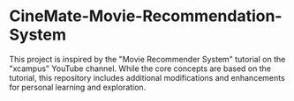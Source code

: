 # CineMate-Movie-Recommendation-System
This project is inspired by the "Movie Recommender System" tutorial on the "xcampus" YouTube channel. While the core concepts are based on the tutorial, 
this repository includes additional modifications and enhancements for personal learning and exploration.
